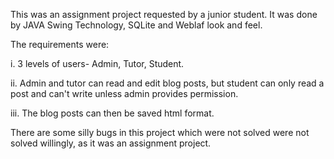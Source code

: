 This was an assignment project requested by a junior student. It was done by JAVA Swing Technology, SQLite and Weblaf look and feel.

The requirements were:

i. 3 levels of users- Admin, Tutor, Student.

ii. Admin and tutor can read and edit blog posts, but student can only read a post and can't write unless admin provides permission.

iii. The blog posts can then be saved html format.

There are some silly bugs in this project which were not solved were not solved willingly, as it was an assignment project.
